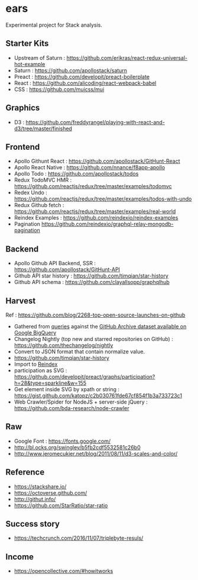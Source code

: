# ears
Experimental project for Stack analysis.

## Starter Kits
- Upstream of Saturn : https://github.com/erikras/react-redux-universal-hot-example
- Saturn : https://github.com/apollostack/saturn
- Preact : https://github.com/developit/preact-boilerplate
- React : https://github.com/alicoding/react-webpack-babel
- CSS : https://github.com/muicss/mui

## Graphics
- D3 : https://github.com/freddyrangel/playing-with-react-and-d3/tree/master/finished

## Frontend
- Apollo Githunt React : https://github.com/apollostack/GitHunt-React
- Apollo React Native : https://github.com/nnance/f8app-apollo
- Apollo Todo : https://github.com/apollostack/todos
- Redux TodoMVC HMR : https://github.com/reactjs/redux/tree/master/examples/todomvc
- Redex Undo : https://github.com/reactjs/redux/tree/master/examples/todos-with-undo
- Redux Github fetch : https://github.com/reactjs/redux/tree/master/examples/real-world
- Reindex Examples : https://github.com/reindexio/reindex-examples
- Pagination https://github.com/reindexio/graphql-relay-mongodb-pagination

## Backend
- Apollo Github API Backend, SSR : https://github.com/apollostack/GitHunt-API
- Github API star history : https://github.com/timqian/star-history
- Github API schema : https://github.com/clayallsopp/graphqlhub

## Harvest
Ref : https://github.com/blog/2268-top-open-source-launches-on-github
- Gathered from [queries](https://github.com/bkeepers/github-data/blob/master/most-starred-releases/query.sql) against the [GitHub Archive dataset available on Google BigQuery](https://www.githubarchive.org/#bigquery)
- Changelog Nightly (top new and starred repositories on GitHub) : https://github.com/thechangelog/nightly
- Convert to JSON format that contain normalize value.
- https://github.com/timqian/star-history
- Import to [Reindex](https://www.reindex.io/docs/importing-data/)
- participation as SVG : https://github.com/developit/preact/graphs/participation?h=28&type=sparkline&w=155
- Get element inside SVG by xpath or string : https://gist.github.com/katopz/c2b030761fde67cf854f1b3a733723c1
- Web Crawler/Spider for NodeJS + server-side jQuery : https://github.com/bda-research/node-crawler

## Raw
- Google Font : https://fonts.google.com/
- http://bl.ocks.org/swingley/b5fb2cdf5532581c26b0
- http://www.jeromecukier.net/blog/2011/08/11/d3-scales-and-color/

## Reference
- https://stackshare.io/
- https://octoverse.github.com/
- http://githut.info/
- https://github.com/StarRatio/star-ratio

## Success story
- https://techcrunch.com/2016/11/07/triplebyte-resuls/

## Income
- https://opencollective.com/#howitworks
